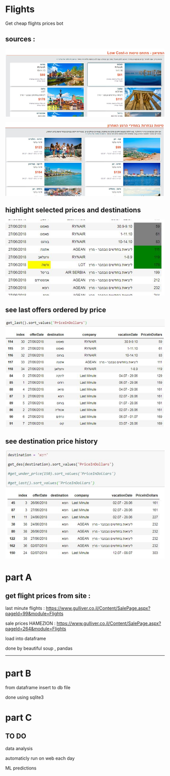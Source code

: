# Flights

Get cheap flights prices bot

## sources :


![S1](images/source1.JPG?raw=true "Title")


![S2](images/source2.JPG?raw=true "Title")

## highlight selected prices and destinations 

<p align="center">
  <img src="images/pricesh.JPG">
</p>

## see last offers ordered by price 

<p align="center">
  <img src="images/lastoffers.JPG">
</p>

## see destination price history  

<p align="center">
  <img src="images/rome.JPG">
</p>




# part A 
## get flight prices from site :

last minute flights : https://www.gulliver.co.il/Content/SalePage.aspx?pageId=99&module=Flights

sale prices HAMEZION : https://www.gulliver.co.il/Content/SalePage.aspx?pageId=264&module=Flights

load into dataframe 

done by beautiful soup , pandas 

---------
# part B 

from dataframe insert to db file 

done using sqlite3



# part C 
## TO DO
data analysis

automaticly run on web each day

ML predictions



